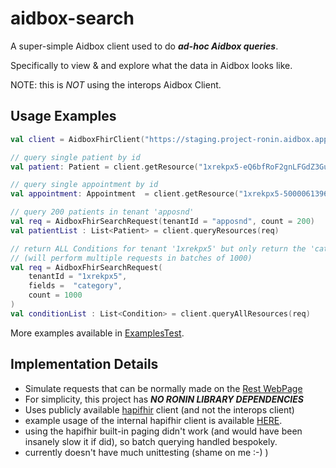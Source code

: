 # aidbox-search
A super-simple Aidbox client used to do _**ad-hoc Aidbox queries**_.  

Specifically to view & and explore what the data in Aidbox looks like.

NOTE: this is _NOT_ using the interops Aidbox Client.

## Usage Examples
```kotlin
val client = AidboxFhirClient("https://staging.project-ronin.aidbox.app", "__client_id__", "__client_secret__")

// query single patient by id
val patient: Patient = client.getResource("1xrekpx5-eQ6bfRoF2gnLFGdZ3Gu-cyg3")

// query single appointment by id
val appointment: Appointment  = client.getResource("1xrekpx5-50000613960")

// query 200 patients in tenant 'apposnd'
val req = AidboxFhirSearchRequest(tenantId = "apposnd", count = 200)
val patientList : List<Patient> = client.queryResources(req)

// return ALL Conditions for tenant '1xrekpx5' but only return the 'category' field.
// (will perform multiple requests in batches of 1000)
val req = AidboxFhirSearchRequest(
    tenantId = "1xrekpx5",
    fields =  "category",
    count = 1000
)
val conditionList : List<Condition> = client.queryAllResources(req)
```

More examples available in [ExamplesTest](src/test/kotlin/com/projectronin/aidbox/demo/ExamplesTest.kt).

## Implementation Details

* Simulate requests that can be normally made on the [Rest WebPage](https://staging.project-ronin.aidbox.app/ui/console#/rest)
* For simplicity, this project has _**NO RONIN LIBRARY DEPENDENCIES**_
* Uses publicly available [hapifhir](https://github.com/hapifhir/org.hl7.fhir.core) client (and not the interops client)
* example usage of the internal hapifhir client is available [HERE](https://hapifhir.io/hapi-fhir/docs/client/generic_client.html).
* using the hapifhir built-in paging didn't work (and would have been insanely slow it if did), so batch querying handled bespokely.
* currently doesn't have much unittesting (shame on me :-) )
